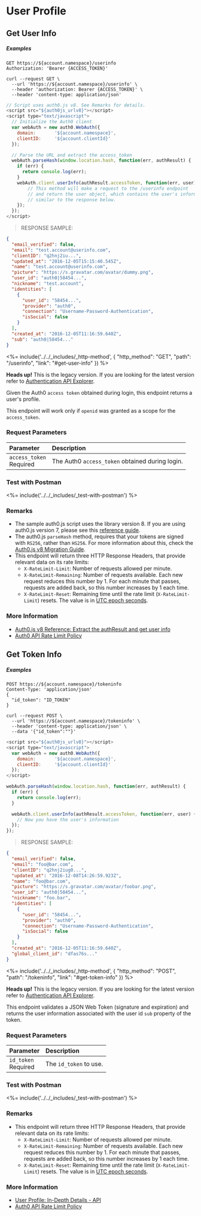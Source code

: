 # User Profile

## Get User Info

<h5 class="code-snippet-title">Examples</h5>

```http
GET https://${account.namespace}/userinfo
Authorization: 'Bearer {ACCESS_TOKEN}'
```

```shell
curl --request GET \
  --url 'https://${account.namespace}/userinfo' \
  --header 'authorization: Bearer {ACCESS_TOKEN}' \
  --header 'content-type: application/json'
```

```javascript
// Script uses auth0.js v8. See Remarks for details.
<script src="${auth0js_urlv8}"></script>
<script type="text/javascript">
  // Initialize the Auth0 client
  var webAuth = new auth0.WebAuth({
    domain:       '${account.namespace}',
    clientID:     '${account.clientId}'
  });

  // Parse the URL and extract the access_token
  webAuth.parseHash(window.location.hash, function(err, authResult) {
    if (err) {
      return console.log(err);
    }
    webAuth.client.userInfo(authResult.accessToken, function(err, user) {
        // This method will make a request to the /userinfo endpoint
        // and return the user object, which contains the user's information,
        // similar to the response below.
    });
  });
</script>
```

> RESPONSE SAMPLE:

```json
{
  "email_verified": false,
  "email": "test.account@userinfo.com",
  "clientID": "q2hnj2iu...",
  "updated_at": "2016-12-05T15:15:40.545Z",
  "name": "test.account@userinfo.com",
  "picture": "https://s.gravatar.com/avatar/dummy.png",
  "user_id": "auth0|58454...",
  "nickname": "test.account",
  "identities": [
    {
      "user_id": "58454...",
      "provider": "auth0",
      "connection": "Username-Password-Authentication",
      "isSocial": false
    }
  ],
  "created_at": "2016-12-05T11:16:59.640Z",
  "sub": "auth0|58454..."
}
```

<%= include('../../_includes/_http-method', {
  "http_method": "GET",
  "path": "/userinfo",
  "link": "#get-user-info"
}) %>

<div class="alert alert-info">
  <strong>Heads up!</strong> This is the legacy version. If you are looking for the latest version refer to <a href="/api/authentication/#get-user-info">Authentication API Explorer</a>.
</div>

Given the Auth0 `access token` obtained during login, this endpoint returns a user's profile.

This endpoint will work only if `openid` was granted as a scope for the `access_token`.


### Request Parameters

| Parameter        | Description |
|:-----------------|:------------|
| `access_token` <br/><span class="label label-danger">Required</span> | The Auth0 `access_token` obtained during login. |


### Test with Postman

<%= include('../../_includes/_test-with-postman') %>


### Remarks
- The sample auth0.js script uses the library version 8. If you are using auth0.js version 7, please see this [reference guide](/libraries/auth0js/v7).
- The auth0.js `parseHash` method, requires that your tokens are signed with `RS256`, rather than `HS256`. For more information about this, check the [Auth0.js v8 Migration Guide](/libraries/auth0js/migration-guide#the-parsehash-method).
- This endpoint will return three HTTP Response Headers, that provide relevant data on its rate limits:
  * `X-RateLimit-Limit`: Number of requests allowed per minute.
  * `X-RateLimit-Remaining`: Number of requests available. Each new request reduces this number by 1. For each minute that passes, requests are added back, so this number increases by 1 each time.
  * `X-RateLimit-Reset`: Remaining time until the rate limit (`X-RateLimit-Limit`) resets. The value is in [UTC epoch seconds](https://en.wikipedia.org/wiki/Unix_time).

### More Information
- [Auth0.js v8 Reference: Extract the authResult and get user info](/libraries/auth0js#extract-the-authresult-and-get-user-info)
- [Auth0 API Rate Limit Policy](/policies/rate-limits)


## Get Token Info

<h5 class="code-snippet-title">Examples</h5>

```http
POST https://${account.namespace}/tokeninfo
Content-Type: 'application/json'
{
  "id_token": "ID_TOKEN"
}
```

```shell
curl --request POST \
  --url 'https://${account.namespace}/tokeninfo' \
  --header 'content-type: application/json' \
  --data '{"id_token":""}'
```

```javascript
<script src="${auth0js_urlv8}"></script>
<script type="text/javascript">
  var webAuth = new auth0.WebAuth({
    domain:       '${account.namespace}',
    clientID:     '${account.clientId}'
  });
</script>

webAuth.parseHash(window.location.hash, function(err, authResult) {
  if (err) {
    return console.log(err);
  }

  webAuth.client.userInfo(authResult.accessToken, function(err, user) {
    // Now you have the user's information
  });
});
```

> RESPONSE SAMPLE:

```json
{
  "email_verified": false,
  "email": "foo@bar.com",
  "clientID": "q2hnj2iug0...",
  "updated_at": "2016-12-08T14:26:59.923Z",
  "name": "foo@bar.com",
  "picture": "https://s.gravatar.com/avatar/foobar.png",
  "user_id": "auth0|58454...",
  "nickname": "foo.bar",
  "identities": [
    {
      "user_id": "58454...",
      "provider": "auth0",
      "connection": "Username-Password-Authentication",
      "isSocial": false
    }
  ],
  "created_at": "2016-12-05T11:16:59.640Z",
  "global_client_id": "dfas76s..."
}
```

<%= include('../../_includes/_http-method', {
  "http_method": "POST",
  "path": "/tokeninfo",
  "link": "#get-token-info"
}) %>

<div class="alert alert-info">
  <strong>Heads up!</strong> This is the legacy version. If you are looking for the latest version refer to <a href="/api/authentication/#get-token-info">Authentication API Explorer</a>.
</div>

This endpoint validates a JSON Web Token (signature and expiration) and returns the user information associated with the user id `sub` property of the token.


### Request Parameters

| Parameter        | Description |
|:-----------------|:------------|
| `id_token` <br/><span class="label label-danger">Required</span> | The `id_token` to use. |


### Test with Postman

<%= include('../../_includes/_test-with-postman') %>


### Remarks
- This endpoint will return three HTTP Response Headers, that provide relevant data on its rate limits:
  * `X-RateLimit-Limit`: Number of requests allowed per minute.
  * `X-RateLimit-Remaining`: Number of requests available. Each new request reduces this number by 1. For each minute that passes, requests are added back, so this number increases by 1 each time.
  * `X-RateLimit-Reset`: Remaining time until the rate limit (`X-RateLimit-Limit`) resets. The value is in [UTC epoch seconds](https://en.wikipedia.org/wiki/Unix_time).

### More Information

- [User Profile: In-Depth Details - API](/user-profile/user-profile-details#api)
- [Auth0 API Rate Limit Policy](/policies/rate-limits)
